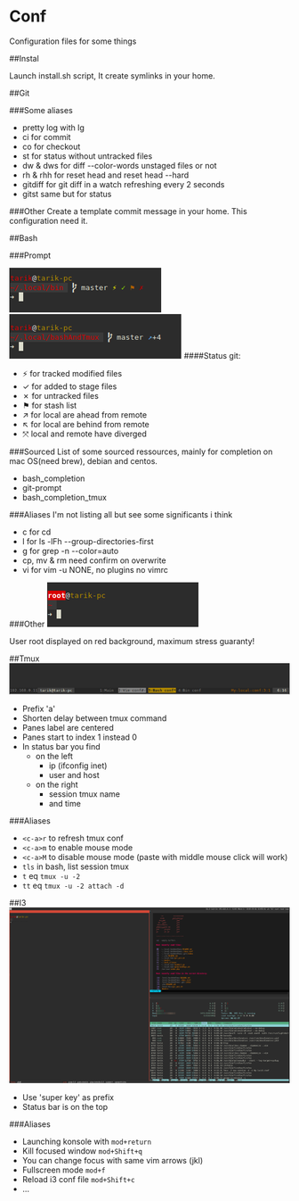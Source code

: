 # Conf

Configuration files for some things

##Instal

Launch install.sh script,
It create symlinks in your home.

##Git

###Some aliases
* pretty log with lg
* ci for commit
* co for checkout
* st for status without untracked files
* dw & dws for diff --color-words unstaged files or not
* rh & rhh for reset head and reset head --hard
* gitdiff for git diff in a watch refreshing every 2 seconds
* gitst same but for status

###Other
Create a template commit message in your home.
This configuration need it.

##Bash

###Prompt

![Screenshot](screenshot-prompt1-git-status.png)
![Screenshot](screenshot-prompt2-git-remote.png)
####Status git:
* ⚡ for tracked modified files
* ✓ for added to stage files
* ✗ for untracked files
* ⚑ for stash list
* ↗ for local are ahead from remote
* ↖ for local are behind from remote
* ⤧ local and remote have diverged

###Sourced
List of some sourced ressources, mainly for completion on mac OS(need brew), debian and centos.
* bash_completion
* git-prompt
* bash_completion_tmux

###Aliases
I'm not listing all but see some significants i think
* c for cd
* l for ls -lFh --group-directories-first
* g for grep -n --color=auto
* cp, mv & rm need confirm on overwrite
* vi for vim -u NONE, no plugins no vimrc

###Other
![Screenshot](screenshot-prompt3-root.png)

User root displayed on red background, maximum stress guaranty!

##Tmux
![Screenshot](screenshot-tmux.png)

* Prefix 'a'
* Shorten delay between tmux command
* Panes label are centered
* Panes start to index 1 instead 0
* In status bar you find
    * on the left
        * ip (ifconfig inet)
        * user and host
    * on the right
        * session tmux name
        * and time

###Aliases
* `<c-a>r` to refresh tmux conf
* `<c-a>m` to enable mouse mode
* `<c-a>M` to disable mouse mode (paste with middle mouse click will work)
* `tls` in bash, list session tmux
* `t` eq `tmux -u -2`
* `tt` eq `tmux -u -2 attach -d`

##I3
![Screenshot](screenshot-i3.png)

* Use 'super key' as prefix
* Status bar is on the top

###Aliases
* Launching konsole with `mod+return`
* Kill focused window `mod+Shift+q`
* You can change focus with same vim arrows (jkl)
* Fullscreen mode `mod+f`
* Reload i3 conf file `mod+Shift+c`
* …
